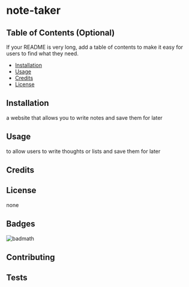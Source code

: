 # note-taker

## Table of Contents (Optional)

If your README is very long, add a table of contents to make it easy for users to find what they need.

* [Installation](#installation)
* [Usage](#usage)
* [Credits](#credits)
* [License](#license)


## Installation

a website that allows you to write notes and save them for later

## Usage 

to allow users to write thoughts or lists and save them for later


## Credits






## License

none



## Badges

![badmath](https://img.shields.io/github/languages/top/lernantino/badmath)


## Contributing



## Tests
